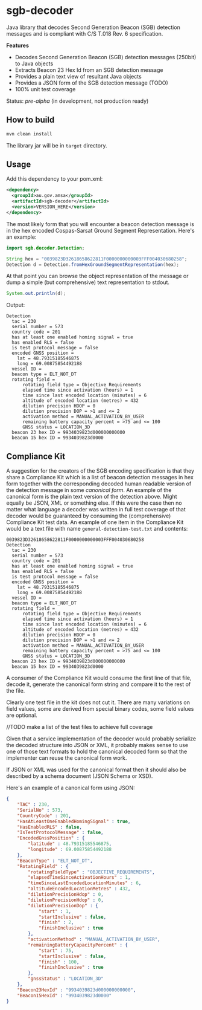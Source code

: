# sgb-decoder
Java library that decodes Second Generation Beacon (SGB) detection messages and is compliant with C/S T.018 Rev. 6 specification.

**Features**

* Decodes Second Generation Beacon (SGB) detection messages (250bit) to Java objects
* Extracts Beacon 23 Hex Id from an SGB detection message
* Provides a plain text view of resultant Java objects
* Provides a JSON form of the SGB detection message (TODO)
* 100% unit test coverage

Status: *pre-alpha* (in development, not production ready)

## How to build
```bash
mvn clean install
```
The library jar will be in `target` directory.

## Usage

Add this dependency to your pom.xml:

```xml
<dependency>
  <groupId>au.gov.amsa</groupId>
  <artifactId>sgb-decoder</artifactId>
  <version>VERSION_HERE</version>
</dependency>
```

The most likely form that you will encounter a beacon detection message is in the hex encoded Cospas-Sarsat Ground Segment Representation. Here's an example:

```java
import sgb.decoder.Detection;

String hex = "0039823D32618658622811F0000000000003FFF004030680258";
Detection d = Detection.fromHexGroundSegmentRepresentation(hex);
``` 
At that point you can browse the object representation of the message or dump a simple (but comprehensive) text representation to stdout.

```java
System.out.println(d);
```
Output:
```
Detection
  tac = 230
  serial number = 573
  country code = 201
  has at least one enabled homing signal = true
  has enabled RLS = false
  is test protocol message = false
  encoded GNSS position = 
    lat = 48.79315185546875
    long = 69.00875854492188
  vessel ID = 
  beacon type = ELT_NOT_DT
  rotating field = 
      rotating field type = Objective Requirements
      elapsed time since activation (hours) = 1
      time since last encoded location (minutes) = 6
      altitude of encoded location (metres) = 432
      dilution precision HDOP = 0
      dilution precision DOP = >1 and <= 2
      activation method = MANUAL_ACTIVATION_BY_USER
      remaining battery capacity percent = >75 and <= 100
      GNSS status = LOCATION_3D
  beacon 23 hex ID = 9934039823d000000000000
  beacon 15 hex ID = 9934039823d0000
```

## Compliance Kit
A suggestion for the creators of the SGB encoding specification is that they share a Compliance Kit which is a list of beacon detection messages in hex form together with the corresponding decoded human readable version of the detection message in some *canonical form*. An example of the canonical form is the plain text version of the detection above. Might equally be JSON, XML or something else. If this were the case then no matter what language a decoder was written in full test coverage of that decoder would be guaranteed by consuming the (comprehensive) Compliance Kit test data. An example of one item in the Compliance Kit would be a text file with name `general-detection-test.txt` and contents:

```
0039823D32618658622811F0000000000003FFF004030680258
Detection
  tac = 230
  serial number = 573
  country code = 201
  has at least one enabled homing signal = true
  has enabled RLS = false
  is test protocol message = false
  encoded GNSS position = 
    lat = 48.79315185546875
    long = 69.00875854492188
  vessel ID = 
  beacon type = ELT_NOT_DT
  rotating field = 
      rotating field type = Objective Requirements
      elapsed time since activation (hours) = 1
      time since last encoded location (minutes) = 6
      altitude of encoded location (metres) = 432
      dilution precision HDOP = 0
      dilution precision DOP = >1 and <= 2
      activation method = MANUAL_ACTIVATION_BY_USER
      remaining battery capacity percent = >75 and <= 100
      GNSS status = LOCATION_3D
  beacon 23 hex ID = 9934039823d000000000000
  beacon 15 hex ID = 9934039823d0000
```
A consumer of the Compliance Kit would consume the first line of that file, decode it, generate the canonical form string and compare it to the rest of the file.

Clearly one test file in the kit does not cut it. There are many variations on field values, some are derived from special binary codes, some field values are optional.

//TODO make a list of the test files to achieve full coverage 

Given that a service implementation of the decoder would probably serialize the decoded structure into JSON or XML, it probably makes sense to use one of those text formats to hold the canonical decoded form so that the implementer can reuse the canonical form work.

If JSON or XML was used for the canonical format then it should also be described by a schema document (JSON Schema or XSD).

Here's an example of a canonical form using JSON:
```json
{
    "TAC" : 230,
    "SerialNo" : 573,
    "CountryCode" : 201,
    "HasAtLeastOneEnabledHomingSignal" : true,
    "HasEnabledRLS" : false,
    "IsTestProtocolMessage" : false,
    "EncodedGnssPosition" : {
        "latitude" : 48.79315185546875,
        "longitude" : 69.00875854492188
    },
    "BeaconType" : "ELT_NOT_DT",
    "RotatingField" : {
        "rotatingFieldType" : "OBJECTIVE_REQUIREMENTS",
        "elapsedTimeSinceActivationHours" : 1,
        "timeSinceLastEncodedLocationMinutes" : 6,
        "altitudeEncodedLocationMetres" : 432,
        "dilutionPrecisionHdop" : 0,
        "dilutionPrecisionHdop" : 0,
        "dilutionPrecisionDop" : {
            "start" : 1,
            "startInclusive" : false,
            "finish" : 2,
            "finishInclusive" : true
        },
        "activationMethod" : "MANUAL_ACTIVATION_BY_USER",
        "remainingBatteryCapacityPercent" : {
            "start" : 75,
            "startInclusive" : false,
            "finish" : 100,
            "finishInclusive" : true
        },
        "gnssStatus" : "LOCATION_3D"
    },
    "Beacon23HexId" : "9934039823d000000000000",
    "Beacon15HexId" : "9934039823d0000"
}
```

